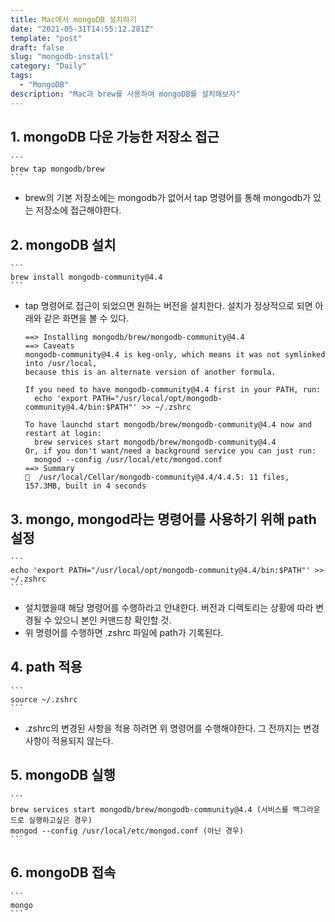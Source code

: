 ```yaml
---
title: Mac에서 mongoDB 설치하기
date: "2021-05-31T14:55:12.281Z"
template: "post"
draft: false
slug: "mongodb-install"
category: "Daily"
tags:
  - "MongoDB"
description: "Mac과 brew를 사용하여 mongoDB를 설치해보자"
---
```


## 1. mongoDB 다운 가능한 저장소 접근
    ```
    brew tap mongodb/brew
    ```
   - brew의 기본 저장소에는 mongodb가 없어서 tap 명령어를 통해 mongodb가 있는 저장소에 접근해야한다.
    
## 2. mongoDB 설치
    ```
    brew install mongodb-community@4.4
    ```
  - tap 명령어로 접근이 되었으면 원하는 버전을 설치한다. 설치가 정상적으로 되면 아래와 같은 화면을 볼 수 있다.
    
    ```
    ==> Installing mongodb/brew/mongodb-community@4.4
    ==> Caveats
    mongodb-community@4.4 is keg-only, which means it was not symlinked into /usr/local,
    because this is an alternate version of another formula.

    If you need to have mongodb-community@4.4 first in your PATH, run:
      echo 'export PATH="/usr/local/opt/mongodb-community@4.4/bin:$PATH"' >> ~/.zshrc

    To have launchd start mongodb/brew/mongodb-community@4.4 now and restart at login:
      brew services start mongodb/brew/mongodb-community@4.4
    Or, if you don't want/need a background service you can just run:
      mongod --config /usr/local/etc/mongod.conf
    ==> Summary
    🍺  /usr/local/Cellar/mongodb-community@4.4/4.4.5: 11 files, 157.3MB, built in 4 seconds
    ```

## 3. mongo, mongod라는 명령어를 사용하기 위해 path설정
    ```
    echo 'export PATH="/usr/local/opt/mongodb-community@4.4/bin:$PATH"' >> ~/.zshrc
    ```
   - 설치했을때 해당 명령어를 수행하라고 안내한다. 버전과 디렉토리는 상황에 따라 변경될 수 있으니 본인 커맨드창 확인할 것.
   - 위 명령어를 수행하면 .zshrc 파일에 path가 기록된다.
   
## 4. path 적용
    ```
    source ~/.zshrc
    ```
   - .zshrc의 변경된 사항을 적용 하려면 위 명령어를 수행해야한다. 그 전까지는 변경사항이 적용되지 않는다.
   
## 5. mongoDB 실행
    ```
    brew services start mongodb/brew/mongodb-community@4.4 (서비스를 백그라운드로 실행하고싶은 경우)
    mongod --config /usr/local/etc/mongod.conf (아닌 경우)
    ```

## 6. mongoDB 접속

    ```
    mongo
    ```
    
